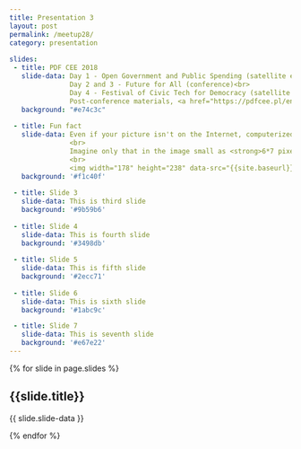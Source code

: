 ```yaml
---
title: Presentation 3
layout: post
permalink: /meetup28/
category: presentation
 
slides:
 - title: PDF CEE 2018
   slide-data: Day 1 - Open Government and Public Spending (satellite event)<br>
               Day 2 and 3 - Future for All (conference)<br>
               Day 4 - Festival of Civic Tech for Democracy (satellite event)<br>
               Post-conference materials, <a href="https://pdfcee.pl/en/post-conference-materials/" target="_blank">pdfcee.pl</a>
   background: "#e74c3c"
     
 - title: Fun fact
   slide-data: Even if your picture isn't on the Internet, computerized facial recognition makes it virtually impossible to keep your "faceprint" private.
               <br>
               Imagine only that in the image small as <strong>6*7 pixel</strong> face can be recognized.
               <br>
               <img width="178" height="238" data-src="{{site.baseurl}}/images/meetup28/AdamRHarveyRetailSurveillance_RetailCountersurveillance(33c3).jpg" alt="6px by 7px">
   background: '#f1c40f'
   
 - title: Slide 3
   slide-data: This is third slide
   background: '#9b59b6'
   
 - title: Slide 4
   slide-data: This is fourth slide
   background: '#3498db'
   
 - title: Slide 5
   slide-data: This is fifth slide
   background: '#2ecc71'
   
 - title: Slide 6
   slide-data: This is sixth slide
   background: '#1abc9c'

 - title: Slide 7
   slide-data: This is seventh slide
   background: '#e67e22'
---
```


{% for slide in page.slides %}
                    
<section data-background="{% if slide.background %}{{slide.background}}{% else %}{{page.background}}{% endif %}"><h1>{{slide.title}}</h1>{{ slide.slide-data }}</section>
                    
{% endfor %}
    
